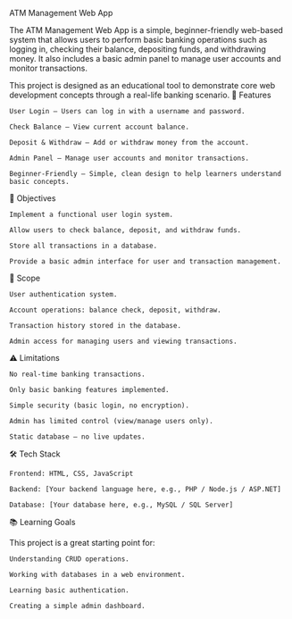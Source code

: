 ATM Management Web App

The ATM Management Web App is a simple, beginner-friendly web-based system that allows users to perform basic banking operations such as logging in, checking their balance, depositing funds, and withdrawing money. It also includes a basic admin panel to manage user accounts and monitor transactions.

This project is designed as an educational tool to demonstrate core web development concepts through a real-life banking scenario.
🚀 Features

    User Login – Users can log in with a username and password.

    Check Balance – View current account balance.

    Deposit & Withdraw – Add or withdraw money from the account.

    Admin Panel – Manage user accounts and monitor transactions.

    Beginner-Friendly – Simple, clean design to help learners understand basic concepts.

🎯 Objectives

    Implement a functional user login system.

    Allow users to check balance, deposit, and withdraw funds.

    Store all transactions in a database.

    Provide a basic admin interface for user and transaction management.

📌 Scope

    User authentication system.

    Account operations: balance check, deposit, withdraw.

    Transaction history stored in the database.

    Admin access for managing users and viewing transactions.

⚠ Limitations

    No real-time banking transactions.

    Only basic banking features implemented.

    Simple security (basic login, no encryption).

    Admin has limited control (view/manage users only).

    Static database — no live updates.

🛠 Tech Stack

    Frontend: HTML, CSS, JavaScript

    Backend: [Your backend language here, e.g., PHP / Node.js / ASP.NET]

    Database: [Your database here, e.g., MySQL / SQL Server]

📚 Learning Goals

This project is a great starting point for:

    Understanding CRUD operations.

    Working with databases in a web environment.

    Learning basic authentication.

    Creating a simple admin dashboard.
